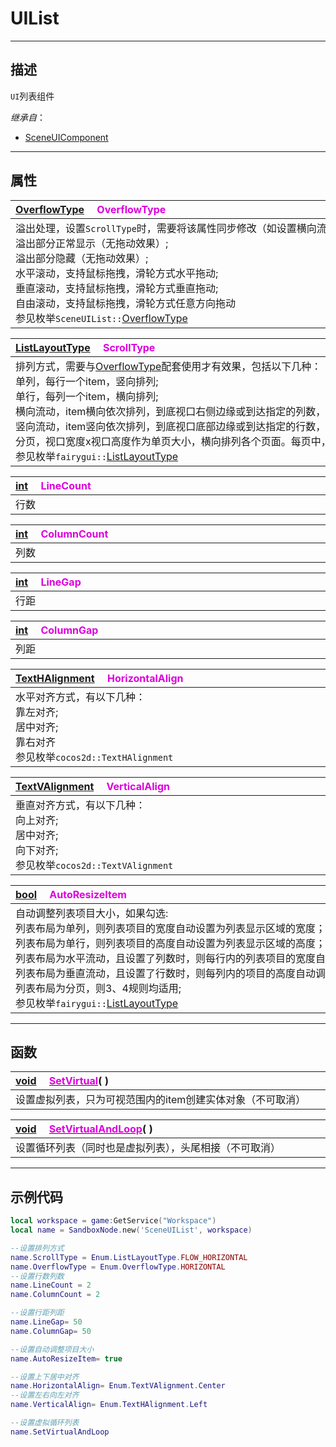 # UIList
------------------------------------------------------------------------------------------
## 描述

`UI`列表组件

*继承自*：
* [SceneUIComponent](/Api/Class/Scene/SceneUIComponent.md)

------------------------------------------------------------------------------------------
## 属性

|<div style="width:1000px">[OverflowType](/Api/Enumerate/UI/OverflowType.md) &emsp;<font color="dd00dd">OverflowType</font></div>|
|:---|
|溢出处理，设置`ScrollType`时，需要将该属性同步修改（如设置横向流动，此处需设置`HORIZONTAL`）才能达到效果，包括以下几种：<br>溢出部分正常显示（无拖动效果）;<br>溢出部分隐藏（无拖动效果）;<br>水平滚动，支持鼠标拖拽，滑轮方式水平拖动;<br>垂直滚动，支持鼠标拖拽，滑轮方式垂直拖动;<br>自由滚动，支持鼠标拖拽，滑轮方式任意方向拖动<br>参见枚举`SceneUIList::`[OverflowType](/Api/Enumerate/UI/OverflowType.md)|

|<div style="width:1000px">[ListLayoutType](/Api/Enumerate/UI/ListLayoutType.md) &emsp;<font color="dd00dd">ScrollType</font></div>|
|:---|
|排列方式，需要与[OverflowType](/Api/Enumerate/UI/OverflowType.md)配套使用才有效果，包括以下几种：<br>单列，每行一个item，竖向排列;<br>单行，每列一个item，横向排列;<br>横向流动，item横向依次排列，到底视口右侧边缘或到达指定的列数，自动换行继续排列;<br>竖向流动，item竖向依次排列，到底视口底部边缘或到达指定的行数，返回顶部开启新的一列继续排列;<br>分页，视口宽度x视口高度作为单页大小，横向排列各个页面。每页中，item横向依次排列<br>参见枚举`fairygui::`[ListLayoutType](/Api/Enumerate/UI/ListLayoutType.md)|

|<div style="width:1000px">[int](/Api/DataType/Int.md) &emsp;<font color="dd00dd">LineCount</font></div>|
|:---|
|行数|

|<div style="width:1000px">[int](/Api/DataType/Int.md) &emsp;<font color="dd00dd">ColumnCount</font></div>|
|:---|
|列数|

|<div style="width:1000px">[int](/Api/DataType/Int.md) &emsp;<font color="dd00dd">LineGap</font></div>|
|:---|
|行距|

|<div style="width:1000px">[int](/Api/DataType/Int.md) &emsp;<font color="dd00dd">ColumnGap</font></div>|
|:---|
|列距|

|<div style="width:1000px">[TextHAlignment](/Api/Enumerate/UI/TextHAlignment.md) &emsp;<font color="dd00dd">HorizontalAlign</font></div>|
|:---|
|水平对齐方式，有以下几种：<br>靠左对齐;<br>居中对齐;<br>靠右对齐<br>参见枚举`cocos2d::TextHAlignment`|

|<div style="width:1000px">[TextVAlignment](/Api/Enumerate/UI/TextVAlignment.md) &emsp;<font color="dd00dd">VerticalAlign</font></div>|
|:---|
|垂直对齐方式，有以下几种：<br>向上对齐;<br>居中对齐;<br>向下对齐;<br>参见枚举`cocos2d::TextVAlignment`|


|<div style="width:1000px">[bool](/Api/DataType/Bool.md) &emsp;<font color="dd00dd">AutoResizeItem</font></div>|
|:---|
|自动调整列表项目大小，如果勾选:<br>列表布局为单列，则列表项目的宽度自动设置为列表显示区域的宽度；<br>列表布局为单行，则列表项目的高度自动设置为列表显示区域的高度；<br>列表布局为水平流动，且设置了列数时，则每行内的列表项目的宽度自动调整使行宽与列表显示区域的宽度相等；<br>列表布局为垂直流动，且设置了行数时，则每列内的项目的高度自动调整使行高与列表显示区域的高度相等；<br>列表布局为分页，则3、4规则均适用;<br>参见枚举`fairygui::`[ListLayoutType](/Api/Enumerate/UI/ListLayoutType.md)|


------------------------------------------------------------------------------------------
## 函数

|<div style="width:1000px">[void](/Api/Parameter/void.md) &emsp;[<font color="dd00dd">SetVirtual</font>](/Api/Class/Scene/SceneUIList_F/SetVirtual.md)( )</div>|
|:---|
|设置虚拟列表，只为可视范围内的item创建实体对象（不可取消）|

|<div style="width:1000px">[void](/Api/Parameter/void.md) &emsp;[<font color="dd00dd">SetVirtualAndLoop</font>](/Api/Class/Scene/SceneUIList_F/SetVirtualAndLoop.md)( )</div>|
|:---|
|设置循环列表（同时也是虚拟列表），头尾相接（不可取消）|

------------------------------------------------------------------------------------------
## 示例代码

```lua
local workspace = game:GetService("Workspace")
local name = SandboxNode.new('SceneUIList', workspace)

--设置排列方式
name.ScrollType = Enum.ListLayoutType.FLOW_HORIZONTAL
name.OverflowType = Enum.OverflowType.HORIZONTAL 
--设置行数列数
name.LineCount = 2
name.ColumnCount = 2

--设置行距列距
name.LineGap= 50
name.ColumnGap= 50

--设置自动调整项目大小
name.AutoResizeItem= true

--设置上下居中对齐
name.HorizontalAlign= Enum.TextVAlignment.Center
--设置左右向左对齐
name.VerticalAlign= Enum.TextHAlignment.Left

--设置虚拟循环列表
name.SetVirtualAndLoop
```